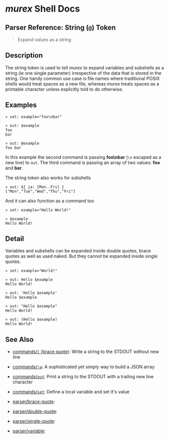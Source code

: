 # _murex_ Shell Docs

## Parser Reference: String (`@`) Token

> Expand values as a string

## Description

The string token is used to tell _murex_ to expand variables and subshells as a
string (ie one single parameter) irrespective of the data that is stored in the
string. One handy common use case is file names where traditional POSIX shells
would treat spaces as a new file, whereas _murex_ treats spaces as a printable
character unless explicitly told to do otherwise.



## Examples

    » set: example="foo\nbar"
    
    » out: $example
    foo
    bar
    
    » out: @example
    foo bar
    
In this example the second command is passing **foo\nbar** (`\n` escaped as a new
line) to `out`. The third command is passing an array of two values: **foo** and
**bar**.

The string token also works for subshells

    » out: ${ ja: [Mon..Fri] }
    ["Mon","Tue","Wed","Thu","Fri"]
    
And it can also function as a command too

    » set: example="Hello World!"
    
    » $example
    Hello World!

## Detail

Variables and subshells can be expanded inside double quotes, brace quotes as
well as used naked. But they cannot be expanded inside single quotes.

    » set: example="World!"
    
    » out: Hello $example
    Hello World!
    
    » out: 'Hello $example'
    Hello $example
    
    » out: "Hello $example"
    Hello World!
    
    » out: (Hello $example)
    Hello World!

## See Also

* [commands/`(` (brace quote)](../commands/brace-quote.md):
  Write a string to the STDOUT without new line
* [commands/`ja`](../commands/ja.md):
  A sophisticated yet simply way to build a JSON array
* [commands/`out`](../commands/out.md):
  Print a string to the STDOUT with a trailing new line character
* [commands/`set`](../commands/set.md):
  Define a local variable and set it's value
* [parser/brace-quote](../parser/brace-quote.md):
  
* [parser/double-quote](../parser/double-quote.md):
  
* [parser/single-quote](../parser/single-quote.md):
  
* [parser/variable](../parser/variable.md):
  